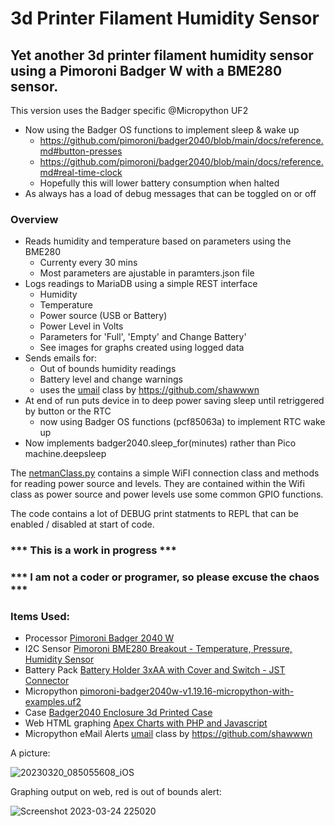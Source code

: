# 3d Printer Filament Humidity Sensor

## Yet another 3d printer filament humidity sensor using a Pimoroni Badger W with a BME280 sensor.

This version uses the Badger specific @Micropython UF2

- Now using the Badger OS functions to implement sleep & wake up
  - https://github.com/pimoroni/badger2040/blob/main/docs/reference.md#button-presses
  - https://github.com/pimoroni/badger2040/blob/main/docs/reference.md#real-time-clock
  - Hopefully this will lower battery consumption when halted
- As always has a load of debug messages that can be toggled on or off

### Overview

- Reads humidity and temperature based on parameters using the BME280
  - Currenty every 30 mins 
  - Most parameters are ajustable in paramters.json file 
- Logs readings to MariaDB using a simple REST interface
  - Humidity
  - Temperature
  - Power source (USB or Battery)
  - Power Level in Volts
  - Parameters for 'Full', 'Empty' and Change Battery'
  - See images for graphs created using logged data    
- Sends emails for:
  - Out of bounds humidity readings 
  - Battery level and change warnings
  - uses the [umail](https://github.com/shawwwn/uMail) class by https://github.com/shawwwn
- At end of run puts device in to deep power saving sleep until retriggered by button or the RTC
  - now using Badger OS functions (pcf85063a) to implement RTC wake up
-   Now implements badger2040.sleep_for(minutes) rather than Pico machine.deepsleep
  
The [netmanClass.py](https://github.com/sfblackwell/3d-printer-filament-sensor/blob/e0c5dca9e58f53612bed2ad16eb20dea8897b15f/python-code/lib/netmanClass.py) contains a simple WiFI connection class and methods for reading power source and levels. They are contained within the Wifi class as power source and power levels use some common GPIO functions. 

The code contains a lot of DEBUG print statments to REPL that can be enabled / disabled at start of code.

### *** This is a work in progress ***

### *** I am not a coder or programer, so please excuse the chaos ***

### Items Used:

- Processor [Pimoroni Badger 2040 W](https://shop.pimoroni.com/products/badger-2040-w?variant=40514062221395)
- I2C Sensor [Pimoroni BME280 Breakout - Temperature, Pressure, Humidity Sensor](https://shop.pimoroni.com/products/bme280-breakout)
- Battery Pack [Battery Holder 3xAA with Cover and Switch - JST Connector](https://shop.pimoroni.com/products/battery-holder-3xaa-with-cover-and-switch-jst-connector)
- Micropython [pimoroni-badger2040w-v1.19.16-micropython-with-examples.uf2
](https://github.com/pimoroni/pimoroni-pico/releases/download/v1.19.16/pimoroni-badger2040w-v1.19.16-micropython-with-examples.uf2)
- Case [Badger2040 Enclosure 3d Printed Case ](https://www.printables.com/model/145686-badger2040-enclosure/comments)
- Web HTML graphing [Apex Charts with PHP and Javascript](https://apexcharts.com/)
- Micropython eMail Alerts [umail](https://github.com/shawwwn/uMail) class by https://github.com/shawwwn


A picture: 

![20230320_085055608_iOS](https://user-images.githubusercontent.com/122044826/227652855-81abf171-3f7c-4957-a381-bec39fc60271.jpg)

Graphing output on web, red is out of bounds alert:

![Screenshot 2023-03-24 225020](https://user-images.githubusercontent.com/122044826/227657046-52d38811-8f88-43d0-a58e-491e571438a6.jpg)
